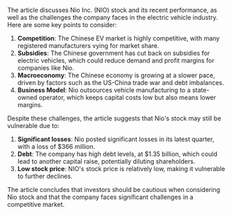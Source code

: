 The article discusses Nio Inc. (NIO) stock and its recent performance, as well as the challenges the company faces in the electric vehicle industry. Here are some key points to consider:

1. **Competition**: The Chinese EV market is highly competitive, with many registered manufacturers vying for market share.
2. **Subsidies**: The Chinese government has cut back on subsidies for electric vehicles, which could reduce demand and profit margins for companies like Nio.
3. **Macroeconomy**: The Chinese economy is growing at a slower pace, driven by factors such as the US-China trade war and debt imbalances.
4. **Business Model**: Nio outsources vehicle manufacturing to a state-owned operator, which keeps capital costs low but also means lower margins.

Despite these challenges, the article suggests that Nio's stock may still be vulnerable due to:

1. **Significant losses**: Nio posted significant losses in its latest quarter, with a loss of $366 million.
2. **Debt**: The company has high debt levels, at $1.35 billion, which could lead to another capital raise, potentially diluting shareholders.
3. **Low stock price**: NIO's stock price is relatively low, making it vulnerable to further declines.

The article concludes that investors should be cautious when considering Nio stock and that the company faces significant challenges in a competitive market.